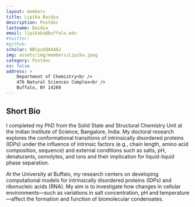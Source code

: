 ```yaml
---
layout: members
title: Lipika Baidya
description: Postdoc
lastname: Baidya
email: lipikaba@buffalo.edu
#twitter:
#github:
scholar: NBCpuUQAAAAJ
img: assets/img/members/Lipika.jpeg
category: Postdoc
cv: false
address: >
    Department of Chemistry<br />
    476 Natural Sciences Complex<br />
    Buffalo, NY 14260
---
```


## Short Bio

I completed my PhD from the Solid State and Structural Chemistry Unit at the Indian Institute of Science, Bangalore, India. My doctoral research explores the conformational transitions of intrinsically disordered proteins (IDPs) under the influence of intrinsic factors (e.g., chain length, amino acid composition, sequence) and external conditions such as salts, pH, denaturants, osmolytes, and ions and their implication for liquid-liquid phase separation.

At the University at Buffalo, my research centers on developing computational models for intrinsically disordered proteins (IDPs) and ribonucleic acids (RNA). My aim is to investigate how changes in cellular environments—such as variations in salt concentration, pH and temperature—affect the formation and function of biomolecular condensates.